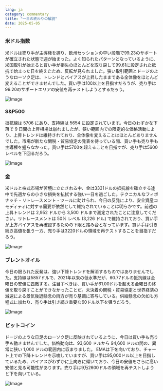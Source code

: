 ```yaml
---
lang: ja
category: commentary
title: "一日の終わりの解説"
date: 2025-05-05
---
```


### 米ドル指数

米ドルは売り手が主導権を握り、欧州セッションの早い段階で99.23のサポートが確立された状態で週が始まった。よく知られたパターンとなっているように、米国取引が始まると買い手が損失のほとんどを取り戻して99.61に設定された抵抗で始まった日を終えたため、反転が見られました。狭い取引範囲とドージのようなローソク足は、トレンドとバイアスが上昇したままである全体像をほとんど変えることができませんでした。買い手は100以上を目指すだろうが、売り手は99.20のサポートエリアの安値を再テストしようとするだろう。

![Image](https://markleighedu.github.io/img/May-2025/05-May-2025/usdindex.jpg)

### S&P500

抵抗線は 5706 にあり、支持線は 5654 に設定されています。今日のわずかな下落で 9 日間の上昇相場は崩れましたが、狭い範囲内での限定的な価格活動により、上昇トレンドは維持されており、全体像を変えることはほとんどありませんでした。市場が新たな関税・貿易協定の発表を待っている間、買い手も売り手も主導権を握らなかった。買い手は5700を超えることを目指すが、売り手は5600レベルを下回るだろう。

![Image](https://markleighedu.github.io/img/May-2025/05-May-2025/sp500.jpg)

### 金

米ドルと株式市場が苦境に立たされる中、金は3331ドルの抵抗線を確立する途中で先週からの小さな損失を払拭する強い一日を過ごした。テクニカルなフィボナッチ・リトレースメント・ツールに助けられ、今日の反発により、安全資産コモディティに対する需要が依然として維持されていることは明らかです。前述の上昇トレンドは 2,952 ドルから 3,500 ドルまで測定されたことに注意してください。リトレースメントは 50% レベル (3,226 ドル) で維持されており、買い手が上方バイアスを再確認するための下限と踏み台となっています。買い手は引き続き高値を狙う一方、売り手は3220ドルの領域を再テストすることを目指すだろう。 

![Image](https://markleighedu.github.io/img/May-2025/05-May-2025/gold.jpg)

### ブレントオイル

今日の限られた反発は、強い下降トレンドを解消するものではありませんでした。支持線は5857ドルで、2021年以来の低水準だが、60.77ドルの抵抗線は金曜日の安値に匹敵する。注目すべきは、買い手が61.00ドルを超える金曜日の終値を取り戻すことができなかったことだ。未決着の関税・貿易協定と世界経済の減速による景気後退懸念の両方が売り基調に寄与している。供給懸念の欠如も方程式に加わり、売り手は引き続き重要な60ドル以下を狙うだろう。 

![Image](https://markleighedu.github.io/img/May-2025/05-May-2025/brentoil.jpg)

### ビットコイン

ドージのような日足のローソク足に反映されているように、今日は買い手も売り手も動きませんでした。価格動向は、93,600 ドルから 94,600 ドルの間の、異常に狭い 1,000 ドルの範囲内に収まりました。 EMAは下を向いており、チャート上での下降トレンドを示唆していますが、買い手は95,000ドル以上を目指しているため、バイアスがわずかに上向きに傾いており、今日の安値をさらに高い安値と見る可能性があります。売り手は9万2600ドルの領域を再テストしようと下を向いている。

![Image](https://markleighedu.github.io/img/May-2025/05-May-2025/bitcoin.jpg)

